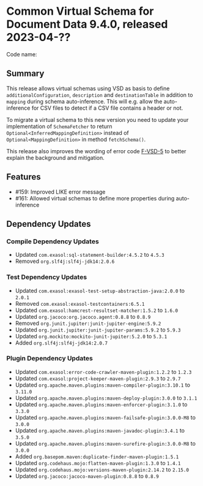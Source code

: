 # Common Virtual Schema for Document Data 9.4.0, released 2023-04-??

Code name:

## Summary

This release allows virtual schemas using VSD as basis to define `additionalConfiguration`, `description` and `destinationTable` in addition to `mapping` during schema auto-inference. This will e.g. allow the auto-inference for CSV files to detect if a CSV file contains a header or not.

To migrate a virtual schema to this new version you need to update your implementation of `SchemaFetcher` to return `Optional<InferredMappingDefinition>` instead of `Optional<MappingDefinition>` in method `fetchSchema()`.

This release also improves the wording of error code [F-VSD-5](https://exasol.github.io/error-catalog/error-codes/f-vsd-5.html) to better explain the background and mitigation.

## Features

* #159: Improved LIKE error message
* #161: Allowed virtual schemas to define more properties during auto-inference

## Dependency Updates

### Compile Dependency Updates

* Updated `com.exasol:sql-statement-builder:4.5.2` to `4.5.3`
* Removed `org.slf4j:slf4j-jdk14:2.0.6`

### Test Dependency Updates

* Updated `com.exasol:exasol-test-setup-abstraction-java:2.0.0` to `2.0.1`
* Removed `com.exasol:exasol-testcontainers:6.5.1`
* Updated `com.exasol:hamcrest-resultset-matcher:1.5.2` to `1.6.0`
* Updated `org.jacoco:org.jacoco.agent:0.8.8` to `0.8.9`
* Removed `org.junit.jupiter:junit-jupiter-engine:5.9.2`
* Updated `org.junit.jupiter:junit-jupiter-params:5.9.2` to `5.9.3`
* Updated `org.mockito:mockito-junit-jupiter:5.2.0` to `5.3.1`
* Added `org.slf4j:slf4j-jdk14:2.0.7`

### Plugin Dependency Updates

* Updated `com.exasol:error-code-crawler-maven-plugin:1.2.2` to `1.2.3`
* Updated `com.exasol:project-keeper-maven-plugin:2.9.3` to `2.9.7`
* Updated `org.apache.maven.plugins:maven-compiler-plugin:3.10.1` to `3.11.0`
* Updated `org.apache.maven.plugins:maven-deploy-plugin:3.0.0` to `3.1.1`
* Updated `org.apache.maven.plugins:maven-enforcer-plugin:3.1.0` to `3.3.0`
* Updated `org.apache.maven.plugins:maven-failsafe-plugin:3.0.0-M8` to `3.0.0`
* Updated `org.apache.maven.plugins:maven-javadoc-plugin:3.4.1` to `3.5.0`
* Updated `org.apache.maven.plugins:maven-surefire-plugin:3.0.0-M8` to `3.0.0`
* Added `org.basepom.maven:duplicate-finder-maven-plugin:1.5.1`
* Updated `org.codehaus.mojo:flatten-maven-plugin:1.3.0` to `1.4.1`
* Updated `org.codehaus.mojo:versions-maven-plugin:2.14.2` to `2.15.0`
* Updated `org.jacoco:jacoco-maven-plugin:0.8.8` to `0.8.9`
